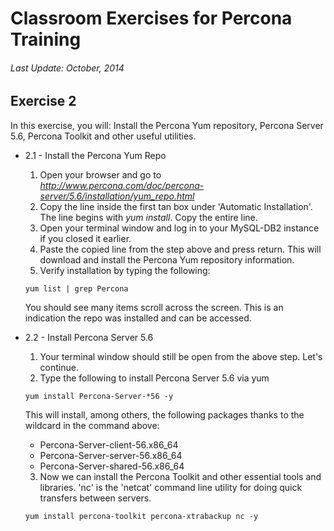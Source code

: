 # Classroom Exercises for Percona Training
###### Last Update: October, 2014

## Exercise 2

In this exercise, you will: Install the Percona Yum repository, Percona Server 5.6, Percona Toolkit and other useful utilities.

* 2.1 - Install the Percona Yum Repo
  1. Open your browser and go to _http://www.percona.com/doc/percona-server/5.6/installation/yum_repo.html_
  2. Copy the line inside the first tan box under 'Automatic Installation'. The line begins with *yum install*. Copy the entire line.
  3. Open your terminal window and log in to your MySQL-DB2 instance if you closed it earlier.
  4. Paste the copied line from the step above and press return. This will download and install the Percona Yum repository information.
  5. Verify installation by typing the following:

    `yum list | grep Percona`
    
    You should see many items scroll across the screen. This is an indication the repo was installed and can be accessed.

* 2.2 - Install Percona Server 5.6
  1. Your terminal window should still be open from the above step. Let's continue.
  2. Type the following to install Percona Server 5.6 via yum

    `yum install Percona-Server-*56 -y`
    
    This will install, among others, the following packages thanks to the wildcard in the command above:
    
    * Percona-Server-client-56.x86_64
    * Percona-Server-server-56.x86_64
    * Percona-Server-shared-56.x86_64
    
  3. Now we can install the Percona Toolkit and other essential tools and libraries. 'nc' is the 'netcat' command line utility for doing quick transfers between servers.

    `yum install percona-toolkit percona-xtrabackup nc -y`